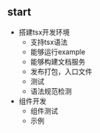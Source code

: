 ## start
- 搭建tsx开发环境
  - 支持tsx语法
  - 能够运行example
  - 能够构建文档服务
  - 发布打包，入口文件
  - 测试
  - 语法规范检测
- 组件开发
  - 组件测试
  - 示例